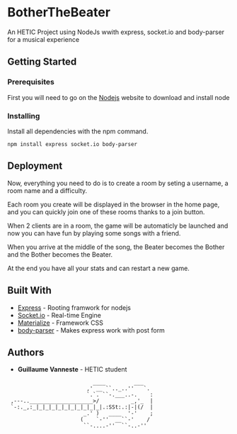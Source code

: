 # BotherTheBeater

An HETIC Project using NodeJs wwith express, socket.io and body-parser for a musical experience

## Getting Started

### Prerequisites

First you will need to go on the [Nodejs](https://nodejs.org/en/) website to download and install node

### Installing

Install all dependencies with the npm command.

```
npm install express socket.io body-parser
```

## Deployment

Now, everything you need to do is to create a room by seting a username, a room name and a difficulty.

Each room you create will be displayed in the browser in the home page, and you can quickly join one of these rooms thanks to a join button. 

When 2 clients are in a room, the game will be automaticly be launched and now you can have fun by playing some songs with a friend.

When you arrive at the middle of the song, the Beater becomes the Bother and the Bother becomes the Beater.

At the end you have all your stats and can restart a new game.

## Built With

* [Express](http://expressjs.com/) - Rooting framwork for nodejs
* [Socket.io](https://socket.io/) - Real-time Engine
* [Materialize](https://materializecss.com/) - Framework CSS
* [body-parser](https://www.npmjs.com/package/body-parser) - Makes express work with post form

## Authors

* **Guillaume Vanneste** - HETIC student



```
                           ____         ___
                         ,' __ ``.._..''   `.
                         `.`. ``-.___..-.    :
 ,---..____________________>/          _,'_  |
 `-:._,:_|_|_|_|_|_|_|_|_|_|_|.:SSt:.:|-|(/  |
                        _.' )   ____  '-'    ;
                       (    `-''  __``-'    /
                        ``-....-''  ``-..-''
